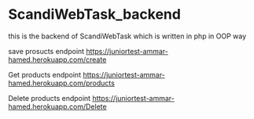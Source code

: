 # ScandiWebTask_backend
this is the backend of ScandiWebTask which is written in php in OOP way

save prosucts endpoint 
https://juniortest-ammar-hamed.herokuapp.com/create

Get products endpoint
https://juniortest-ammar-hamed.herokuapp.com/products

Delete products endpoint
https://juniortest-ammar-hamed.herokuapp.com/Delete
